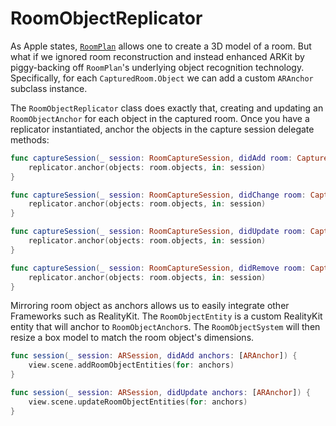 # RoomObjectReplicator

As Apple states, [`RoomPlan`](https://developer.apple.com/documentation/RoomPlan) allows one to
create a 3D model of a room. But what if we ignored room reconstruction and instead enhanced ARKit
by piggy-backing off `RoomPlan`'s underlying object recognition technology. Specifically, for each
`CapturedRoom.Object` we can add a custom `ARAnchor` subclass instance.

The `RoomObjectReplicator` class does exactly that, creating and updating an `RoomObjectAnchor` for
each object in the captured room. Once you have a replicator instantiated, anchor the objects in
the capture session delegate methods:

```swift
func captureSession(_ session: RoomCaptureSession, didAdd room: CapturedRoom) {
    replicator.anchor(objects: room.objects, in: session)
}

func captureSession(_ session: RoomCaptureSession, didChange room: CapturedRoom) {
    replicator.anchor(objects: room.objects, in: session)
}

func captureSession(_ session: RoomCaptureSession, didUpdate room: CapturedRoom) {
    replicator.anchor(objects: room.objects, in: session)
}

func captureSession(_ session: RoomCaptureSession, didRemove room: CapturedRoom) {
    replicator.anchor(objects: room.objects, in: session)
}
```

Mirroring room object as anchors allows us to easily integrate other Frameworks such as RealityKit.
The `RoomObjectEntity` is a custom RealityKit entity that will anchor to `RoomObjectAnchor`s. The
`RoomObjectSystem` will then resize a box model to match the room object's dimensions.

```swift
func session(_ session: ARSession, didAdd anchors: [ARAnchor]) {
    view.scene.addRoomObjectEntities(for: anchors)
}

func session(_ session: ARSession, didUpdate anchors: [ARAnchor]) {
    view.scene.updateRoomObjectEntities(for: anchors)
}
```
